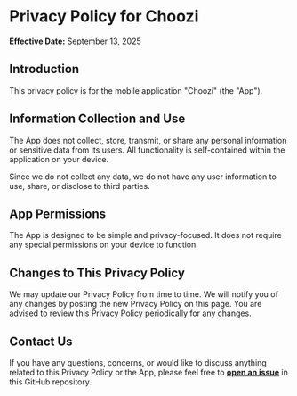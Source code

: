 # Privacy Policy for Choozi

**Effective Date:** September 13, 2025

## Introduction

This privacy policy is for the mobile application "Choozi" (the "App").

## Information Collection and Use

The App does not collect, store, transmit, or share any personal information or sensitive data from its users. All functionality is self-contained within the application on your device.

Since we do not collect any data, we do not have any user information to use, share, or disclose to third parties.

## App Permissions

The App is designed to be simple and privacy-focused. It does not require any special permissions on your device to function.

## Changes to This Privacy Policy

We may update our Privacy Policy from time to time. We will notify you of any changes by posting the new Privacy Policy on this page. You are advised to review this Privacy Policy periodically for any changes.

## Contact Us

If you have any questions, concerns, or would like to discuss anything related to this Privacy Policy or the App, please feel free to **[open an issue](https://github.com/Sabelan/Choozi/issues)** in this GitHub repository.
